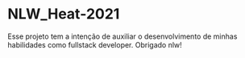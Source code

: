 # NLW_Heat-2021
Esse projeto tem a intenção de auxiliar o desenvolvimento de minhas habilidades como fullstack developer. Obrigado nlw! 
